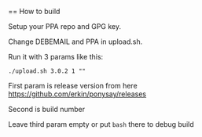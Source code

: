 == How to build

Setup your PPA repo and GPG key.

Change DEBEMAIL and PPA in upload.sh.

Run it with 3 params like this:
```
./upload.sh 3.0.2 1 ""
```

First param is release version from here https://github.com/erkin/ponysay/releases

Second is build number

Leave third param empty or put `bash` there to debug build
